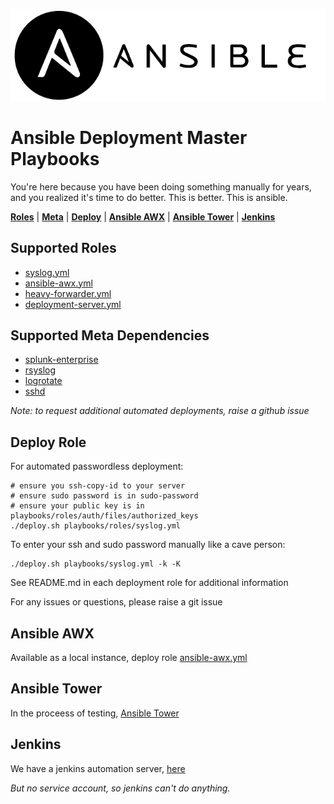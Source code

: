 ![](docs/images/logo.png)

# Ansible Deployment Master Playbooks

You're here because you have been doing something manually for years, and you realized it's time to do better. This is better. This is ansible.

**[Roles](#Supported-Roles)** | **[Meta](#Supported-Meta-Dependencies)** | 
**[Deploy](#Deploy-Role)** | **[Ansible AWX](#ansible-awx)** | **[Ansible Tower](#ansible-tower)** | **[Jenkins](#jenkins)** 

## Supported Roles

- [syslog.yml](playbooks/roles/syslog)
- [ansible-awx.yml](playbooks/roles/ansible-awx)
- [heavy-forwarder.yml](playbooks/roles/heavy-forwarder)
- [deployment-server.yml](playbooks/roles/deployment-server)

## Supported Meta Dependencies

- [splunk-enterprise](playbooks/roles/splunk-enterprise)
- [rsyslog](playbooks/roles/rsyslog)
- [logrotate](playbooks/roles/logrotate)
- [sshd](playbooks/roles/sshd)

*Note: to request additional automated deployments, raise a github issue*

## Deploy Role

For automated passwordless deployment:
```shell
# ensure you ssh-copy-id to your server 
# ensure sudo password is in sudo-password
# ensure your public key is in playbooks/roles/auth/files/authorized_keys
./deploy.sh playbooks/roles/syslog.yml
```

To enter your ssh and sudo password manually like a cave person:
```shell
./deploy.sh playbooks/syslog.yml -k -K 
```

See README.md in each deployment role for additional information

For any issues or questions, please raise a git issue

## Ansible AWX
Available as a local instance, deploy role [ansible-awx.yml](playbooks/roles/ansible-awx)

## Ansible Tower
In the proceess of testing, [Ansible Tower](https://git.marriott.com/CSAA/ansible-tower)

## Jenkins
We have a jenkins automation server, [here](https://iam-jenkins.tools.marriott.com/job/soar-playground/job/deploy-syslog/)

*But no service account, so jenkins can't do anything.*
